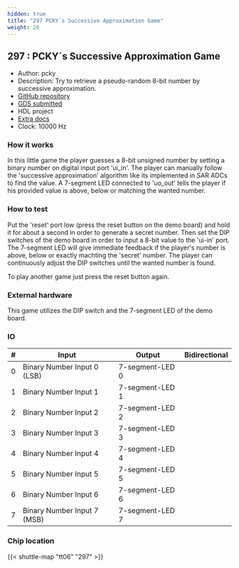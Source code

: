 ```yaml
---
hidden: true
title: "297 PCKY´s Successive Approximation Game"
weight: 26
---
```


## 297 : PCKY´s Successive Approximation Game

* Author: pcky
* Description: Try to retrieve a pseudo-random 8-bit number by successive approximation.
* [GitHub repository](https://github.com/pcky/tt06-wokwi)
* [GDS submitted](https://github.com/pcky/tt06-wokwi/actions/runs/8739672808)
* HDL project
* [Extra docs]()
* Clock: 10000 Hz

<!---

This file is used to generate your project datasheet. Please fill in the information below and delete any unused
sections.

You can also include images in this folder and reference them in the markdown. Each image must be less than
512 kb in size, and the combined size of all images must be less than 1 MB.
-->


### How it works

In this little game the player guesses a 8-bit unsigned number by setting a binary number on digital input port 'ui_in'. The player can manually follow the 'successive approximation' algorithm like its implemented in SAR ADCs to find the value. A 7-segment LED connected to 'uo_out' tells the player if his provided value is above, below or matching the wanted number.

### How to test

Put the 'reset' port low (press the reset button on the demo board) and hold it for about a second in order to generate a secret number. Then set the DIP switches of the demo board in order to input a 8-bit value to the 'ui-in' port. The 7-segment LED will give immediate feedback if the player's number is above, below or exactly machting the 'secret' number. The player can continuously adjust the DIP switches until the wanted number is found.

To play another game just press the reset button again.

### External hardware

This game utilizes the DIP switch and the 7-segment LED of the demo board.


### IO

| #             | Input    | Output   | Bidirectional   |
| ------------- | -------- | -------- | --------------- |
| 0 | Binary Number Input 0 (LSB)  | 7-segment-LED 0  |         |
| 1 | Binary Number Input 1  | 7-segment-LED 1  |         |
| 2 | Binary Number Input 2  | 7-segment-LED 2  |         |
| 3 | Binary Number Input 3  | 7-segment-LED 3  |         |
| 4 | Binary Number Input 4  | 7-segment-LED 4  |         |
| 5 | Binary Number Input 5  | 7-segment-LED 5  |         |
| 6 | Binary Number Input 6  | 7-segment-LED 6  |         |
| 7 | Binary Number Input 7 (MSB)  | 7-segment-LED 7  |         |


### Chip location

{{< shuttle-map "tt06" "297" >}}
